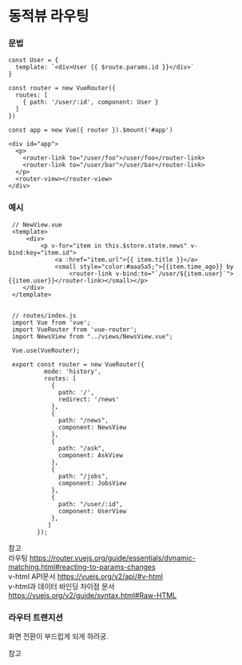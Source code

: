 # 동적뷰 라우팅

###  문법

    const User = {
      template: `<div>User {{ $route.params.id }}</div>`
    }

    const router = new VueRouter({
      routes: [
        { path: '/user/:id', component: User }
      ]
    })

    const app = new Vue({ router }).$mount('#app')
    
    <div id="app">
      <p>
        <router-link to="/user/foo">/user/foo</router-link>
        <router-link to="/user/bar">/user/bar</router-link>
      </p>
      <router-view></router-view>
    </div>
    
    
    
 ### 예시
 
     // NewView.vue
     <template>
         <div>
             <p v-for="item in this.$store.state.news" v-bind:key="item.id">
                 <a :href="item.url">{{ item.title }}</a>   
                 <small style="color:#aaa5a5;">{{item.time_ago}} by 
                     <router-link v-bind:to="`/user/${item.user}`">{{item.user}}</router-link></small></p>
        </div>
     </template> 
     
     
     // routes/index.js
     import Vue from 'vue';
     import VueRouter from 'vue-router';
     import NewsView from "../views/NewsView.vue";

     Vue.use(VueRouter);

     export const router = new VueRouter({
              mode: 'history',
              routes: [
                {
                  path: '/',
                  redirect: '/news'
                },
                {
                  path: "/news",
                  component: NewsView
                },
                {
                  path: "/ask",
                  component: AskView
                },
                {
                  path: "/jobs",
                  component: JobsView
                },
                {
                  path: "/user/:id",
                  component: UserView
                },
               ]
            });


참고  
라우팅 https://router.vuejs.org/guide/essentials/dynamic-matching.html#reacting-to-params-changes  
v-html API문서 https://vuejs.org/v2/api/#v-html  
v-html과 데이터 바인딩 차이점 문서 https://vuejs.org/v2/guide/syntax.html#Raw-HTML


### 라우터 트랜지션

 화면 전환이 부드럽게 되게 하려궁.
 
 참고  
 

